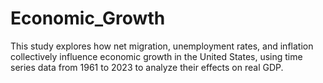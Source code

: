 # Economic_Growth
This study explores how net migration, unemployment rates, and inflation collectively influence economic growth in the United States, using time series data from 1961 to 2023 to analyze their effects on real GDP.
